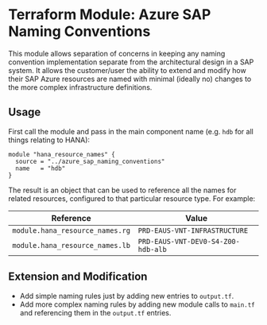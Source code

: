 # Terraform Module: Azure SAP Naming Conventions

This module allows separation of concerns in keeping any naming convention
implementation separate from the architectural design in a SAP system. It
allows the customer/user the ability to extend and modify how their SAP Azure
resources are named with minimal (ideally no) changes to the more complex
infrastructure definitions.

## Usage

First call the module and pass in the main component name (e.g. `hdb` for all
things relating to HANA):

```
module "hana_resource_names" {
  source = "../azure_sap_naming_conventions"
  name   = "hdb"
}
```

The result is an object that can be used to reference all the names for related
resources, configured to that particular resource type. For example:

| Reference                          | Value                                  |
|------------------------------------|----------------------------------------|
| `module.hana_resource_names.rg`    | `PRD-EAUS-VNT-INFRASTRUCTURE`          |
| `module.hana_resource_names.lb`    | `PRD-EAUS-VNT-DEV0-S4-Z00-hdb-alb`     |

## Extension and Modification

- Add simple naming rules just by adding new entries to `output.tf`.
- Add more complex naming rules by adding new module calls to `main.tf` and
  referencing them in the `output.tf` entries.
